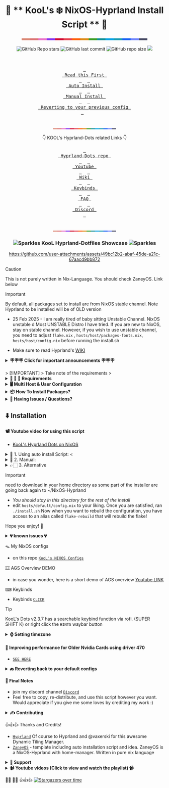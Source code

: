 <div align="center">

# 💌 ** KooL's ❄️ NixOS-Hyprland Install Script ** 💌

<p align="center">
  <img src="https://raw.githubusercontent.com/JaKooLit/Hyprland-Dots/main/assets/latte.png" width="400" />
</p>

![GitHub Repo stars](https://img.shields.io/github/stars/JaKooLit/NixOS-Hyprland?style=for-the-badge&color=cba6f7) ![GitHub last commit](https://img.shields.io/github/last-commit/JaKooLit/NixOS-Hyprland?style=for-the-badge&color=b4befe) ![GitHub repo size](https://img.shields.io/github/repo-size/JaKooLit/NixOS-Hyprland?style=for-the-badge&color=cba6f7) <a href="https://discord.gg/kool-tech-world"> <img src="https://img.shields.io/discord/1151869464405606400?style=for-the-badge&logo=discord&color=cba6f7&link=https%3A%2F%2Fdiscord.gg%kool-tech-world"> </a>


<br/>
</div>

<div align="center">
<br> 
  <a href="#announcement"><kbd> <br> Read this First <br> </kbd></a>&ensp;&ensp;
  <a href="#autoinstall"><kbd> <br> Auto Install <br> </kbd></a>&ensp;&ensp;
  <a href="#manualinstall"><kbd> <br> Manual Install <br> </kbd></a>&ensp;&ensp;
  <a href="#revertconfigs"><kbd> <br> Reverting to your previous config <br> </kbd></a>&ensp;&ensp;
 </div><br>

<p align="center">
  <img src="https://raw.githubusercontent.com/JaKooLit/Hyprland-Dots/main/assets/latte.png" width="200" />
</p>

<div align="center">
👇 KOOL's Hyprland-Dots related Links 👇
<br/>
</div>
<div align="center">
<br>
  <a href="https://github.com/JaKooLit/Hyprland-Dots"><kbd> <br> Hyprland-Dots repo <br> </kbd></a>&ensp;&ensp;
  <a href="https://www.youtube.com/playlist?list=PLDtGd5Fw5_GjXCznR0BzCJJDIQSZJRbxx"><kbd> <br> Youtube <br> </kbd></a>&ensp;&ensp;
  <a href="https://github.com/JaKooLit/Hyprland-Dots/wiki"><kbd> <br> Wiki <br> </kbd></a>&ensp;&ensp;
  <a href="https://github.com/JaKooLit/Hyprland-Dots/wiki/Keybinds"><kbd> <br> Keybinds <br> </kbd></a>&ensp;&ensp;
  <a href="https://github.com/JaKooLit/Hyprland-Dots/wiki/FAQ"><kbd> <br> FAQ <br> </kbd></a>&ensp;&ensp;
  <a href="https://discord.gg/kool-tech-world"><kbd> <br> Discord <br> </kbd></a>
</div><br>

<p align="center">
  <img src="https://raw.githubusercontent.com/JaKooLit/Hyprland-Dots/main/assets/latte.png" width="200" />
</p>

<h3 align="center">
	<img src="https://github.com/JaKooLit/Telegram-Animated-Emojis/blob/main/Activity/Sparkles.webp" alt="Sparkles" width="38" height="38" />
	KooL Hyprland-Dotfiles Showcase 
	<img src="https://github.com/JaKooLit/Telegram-Animated-Emojis/blob/main/Activity/Sparkles.webp" alt="Sparkles" width="38" height="38" />
</h3>

<div align="center">

https://github.com/user-attachments/assets/49bc12b2-abaf-45de-a21c-67aacd9bb872

</div>

> [!CAUTION]
> This is not purely written in Nix-Language. You should check ZaneyOS. Link below


> [!IMPORTANT]
> By default, all packages set to install are from NixOS stable channel. Note Hyprland to be installed will be of OLD version

- 25 Feb 2025 - I am really tired of baby sitting Unstable Channel. NixOS unstable d Most UNSTABLE Distro I have tried. If you are new to NixOS, stay on stable channel. However, if you wish to use unstable channel, you need to adjust `flake.nix` , `hosts/host/packages-fonts.nix`, `hosts/host/config.nix` before running the install.sh

- Make sure to read Hyprland's [WIKI](https://wiki.hyprland.org/Nix/Hyprland-on-NixOS/)

<details>
<summary><strong> 🪧🪧🪧 Click for important announcements 🪧🪧🪧 </strong></summary>  
<br>    
<div id="announcement">

- ** This Repo does not contain Hyprland Dots or configs! **
- ** Configs are NOT written in NIX language **
- Hyprland Dotfiles will be downloaded from [`KooL's Hyprland-Dots`](https://github.com/JaKooLit/Hyprland-Dots)
- The Hyprland-Dots used are constantly evolving / improving
- You can check CHANGELOGS here [`Hyprland-Dots-Changelogs`](https://github.com/JaKooLit/Hyprland-Dots/wiki/Changelogs) 
- GTK Themes and Icons will be pulled from [`LINK`](https://github.com/JaKooLit/GTK-themes-icons), including Bibata Cursor Modern Ice
- The wallpapers offered to be downloaded towards the end are from this [`REPO`](https://github.com/JaKooLit/Wallpaper-Bank)

</div>
</details>
<br>
> [!IMPORTANT]
> Take note of the requirements
> 
<details>
<summary><strong>👋 👋 👋 Requirements </strong></summary>

- You must be running on NixOS 23.11+
- 24.11+ recommended 
- Minimum space required is 64gb. 128gb is recommended as NixOS is a space-hungry distro
- Must have installed NIXOS using **GPT partition ** & Boot **UEFI**
- `/boot` must be at least 512MB.
- Systemd-boot is configured as the default bootloader

> [!TIP]
> if you use GRUB as bootloader you need to edit `hosts/default/config.nix` before install and `flake.nix` for additional grub themes

</details>
<details>
<summary><strong> 🖥️ Multi Host & User Configuration </strong></summary>

- You can now define separate settings for different host machines and users!
- Easily specify extra packages for your users in the users.nix file.
- Easy to understand file structure and simple, but encompassing, configuration.
  
</details>
<details>
<summary><strong> 📦 How To Install Packages? </strong></summary>

- You can search the [Nix Packages](https://search.nixos.org/packages?)
- [Options](https://search.nixos.org/options?) pages for what a package may be named or if it has options available that take care of configuration hurdles you may face.
- By default, all the packages are in NixOS-Hyprland
- You can safely move directories `hosts` `modules` `flake.lock` & `flake.nix` in different single directory.
- If you have a set a different custom hostname, you can safely remove the default directory inside hosts.
- Then edit `hosts/<your-hostname>/configs.nix` , `hosts/<your-hostname>/packages-fonts.nix` and/or `hosts/<your-hostname>/user.nix` depending on what you want.
- The `config.nix` file is for system packages with options. ie `pro  grams.hyprland.enable=true`,
- The packages-fonts.nix file is for adding packages and changes made to user.nix are only available to the current user.
- Once you are finished editing, run `sudo nixos-rebuild switch --flake <path-where-you-move those directories above>/#"${hostName}"`

** NOTE. omit < > and ensure you are in the directory where your **flake.nix** is. 
    - For example: If you make the hostname `nixos` then your command should be `sudo nixos-rebuild switch --flake .#nixos`
- If you decided NOT to move the directories stated above, then you can rebuild with
 
```
sudo nixos-rebuild switch --flake ~/NixOS-Hyprland/#<hostName>
```
</details>

<details>
<summary><strong>🙋 Having Issues / Questions? </strong></summary>
    
- Please feel free to raise an issue on the repo, please label a feature request with the title beginning with [feature request], thank you!
- If you have a question about KooL's Hyprland dots, see [`KooL's Dots WIKI`](https://github.com/JaKooLit/Hyprland-Dots/wiki). Contained within the wiki is an FAQ, along with other pages for tips, keybinds, and more!
</details>


## ⬇️ Installation 
    
#### 📽 Youtube video for using this script
- [KooL's Hyprland Dots on NixOS](https://youtu.be/nJLnRgnLPWI)

<details>
<summary>📜 1. Using auto install Script: <</summary>
<br>
<div id="autoinstall">
    
- This is the easiest and recommended way of starting out. 
- This script is NOT meant to allow you to change every option that you can in the flake.
- It won't help you install extra packages.
- It is simply here so you can get my configuration installed with as little chance of breakages.
- It is up to you to fiddle with to your heart's content!
- Simply copy this and run it:
```
nix-shell -p git vim curl pciutils
sh <(curl -L https://github.com/JaKooLit/NixOS-Hyprland/raw/main/auto-install.sh)
```
> [!NOTE]
> pciutils is necessary to detect if you have an Nvidia card. 
</div?
</details>

<details>
<summary>🦽 2. Manual: </summary>
<br>
<div id="manualinstall">

- Run this command to ensure git, curl, vim & pciutils are installed: Note: or nano if you prefer nano for editing
```
nix-shell -p git vim curl pciutils
```
- Clone this repo & CD into it:
```
git clone --depth 1 https://github.com/JaKooLit/NixOS-Hyprland.git ~/NixOS-Hyprland
cd ~/NixOS-Hyprland
```
- *You should stay in this directory for the rest of the install*
- Create the host directory for your machine(s)
```
cp -r hosts/default hosts/<your-desired-hostname>
```
- Edit as required the `config.nix` , `packages-fonts.nix` and/or `users.nix` in `hosts/<your-desired-hostname>/`
- then generate your hardware.nix with:
```
sudo nixos-generate-config --show-hardware-config > hosts/<your-desired-hostname>/hardware.nix
```
- Run this to enable flakes and install the flake replacing hostname with whatever you put as the hostname:
```
NIX_CONFIG="experimental-features = nix-command flakes" 
sudo nixos-rebuild switch --flake .#hostname
```

Once done, you can install the GTK Themes and Hyprland-Dots. Links are above

</div>
</details>

<details>
<summary>👉🏻 3. Alternative </summary>
    
- auto install by running `./install.sh` after cloning and CD into NixOS-Hyprland
> [!NOTE]
> install.sh is a stripped version of auto-install.sh as it will not re-download repo

- Run this command to ensure git, curl, vim & pciutils are installed: Note: or nano if you prefer nano for editing
```
nix-shell -p git curl pciutils
```

- Clone this repo into your home directory & CD into it:
```
git clone --depth 1 https://github.com/JaKooLit/NixOS-Hyprland.git ~/NixOS-Hyprland
cd ~/NixOS-Hyprland
```
</details>


> [!IMPORTANT]
> need to download in your home directory as some part of the installer are going back again to ~/NixOS-Hyprland

- *You should stay in this directory for the rest of the install*
- edit `hosts/default/config.nix` to your liking. Once you are satisfied, ran `./install.sh`
Now when you want to rebuild the configuration, you have access to an alias called `flake-rebuild` that will rebuild the flake!

</details>

Hope you enjoy! 🎉

<details>
<summary><strong>💔 known issues 💔 </strong></summary>
- GTK themes, icons, and the cursor, are not applied automatically. gsettings does not seem to work.
- You can set GTK themes, icons, and the cursor, using nwg-look
</details>

🪤 My NixOS configs 
- on this repo [`KooL's NIXOS Configs`](https://github.com/JaKooLit/NixOS-configs)

🎞️ AGS Overview DEMO
- in case you wonder, here is a short demo of AGS overview [Youtube LINK](https://youtu.be/zY5SLNPBJTs)

⌨ Keybinds
- Keybinds [`CLICK`](https://github.com/JaKooLit/Hyprland-Dots/wiki/Keybinds)
> [!TIP]
> KooL's Dots v2.3.7 has a searchable keybind function via rofi. (SUPER SHIFT K) or right click the `HINTS` waybar button

<details>
<summary><strong>⌚ Setting timezone </strong></summary>
<br>    
    
- By default, your timezone is configiured automatically using the internet. 
- To set your timezone manually, edit `host/<your-hostname>/config.nix`
 
</details>

#### 🫥 Improving performance for Older Nvidia Cards using driver 470
- [`SEE HERE`](https://github.com/JaKooLit/Hyprland-Dots/discussions/123#discussion-6035205)

<details>
<summary><strong>🔙 Reverting back to your default configs </strong></summary>
<br>
<div id="revertconfigs">
    
- If you use flakes, you can just simply locate your default or previous configs. CD into it and execute `sudo nixos-rebuild switch --flake .#<your-previous-flake-hostname>`
- If you didn't have flakes enabled previously, simply running `sudo nixos-rebuild switch` will revert you to your default configs contained in `/etc/nixos/` 
- ⚠️ just remember to clean up your nix/store to remove unnessary garbage from your system `sudo nix-collect-garbage -d`
- OR, simply just revert into a previous generation of your system by choosing which generation to boot via your bootloader.
</details>

#### 📒 Final Notes
- join my discord channel [`Discord`](https://discord.com/invite/kool-tech-world)
- Feel free to copy, re-distribute, and use this script however you want. Would appreciate if you give me some loves by crediting my work :)

<details>
<summary><strong>✍️ Contributing </strong></summary>
    
- As stated above, these script does not contain actual config files. These are only the installer of packages
- If you want to contribute and/or test the Hyprland-Dotfiles (development branch), [`Hyprland-Dots-Development`](https://github.com/JaKooLit/Hyprland-Dots/tree/development)
- Want to contribute on KooL-Hyprland-Dots Click [`HERE`](https://github.com/JaKooLit/Hyprland-Dots/blob/main/CONTRIBUTING.md) for a guide how to contribute
- Want to contribute on This Installer? Click [`HERE`](https://github.com/JaKooLit/NixOS-Hyprland/blob/main/CONTRIBUTING.md) for a guide how to contribute
</details>

👍👍👍 Thanks and Credits!
- [`Hyprland`](https://hyprland.org/) Of course to Hyprland and @vaxerski for this awesome Dynamic Tiling Manager.
- [`ZaneyOS`](https://gitlab.com/Zaney/zaneyos) - template including auto installation script and idea. ZaneyOS is a NixOS-Hyprland with home-manager. Written in pure nix language

</div>

<details>
<summary><strong>💖 Support </strong></summary>
    
- a Star on my Github repos would be nice 🌟

- Subscribe to my Youtube Channel [YouTube](https://www.youtube.com/@Ja.KooLit) 

- you can also give support through coffee's or btc 😊

[![ko-fi](https://ko-fi.com/img/githubbutton_sm.svg)](https://ko-fi.com/jakoolit)

or

[!["Buy Me A Coffee"](https://www.buymeacoffee.com/assets/img/custom_images/orange_img.png)](https://www.buymeacoffee.com/JaKooLit)

Or you can donate cryto on my btc wallet :)  
> 1N3MeV2dsX6gQB42HXU6MF2hAix1mqjo8i

![Bitcoin](https://github.com/user-attachments/assets/7ed32f8f-c499-46f0-a53c-3f6fbd343699)

</details>
<details>
<summary><strong> 📹 Youtube videos (Click to view and watch the playlist) 📹 </strong></summary>
[![Youtube Playlist Thumbnail](https://raw.githubusercontent.com/JaKooLit/screenshots/main/Youtube.png)](https://youtube.com/playlist?list=PLDtGd5Fw5_GjXCznR0BzCJJDIQSZJRbxx&si=iaNjLulFdsZ6AV-t)
</details>

🥰🥰 💖💖 👍👍👍
[![Stargazers over time](https://starchart.cc/JaKooLit/NixOS-Hyprland.svg?variant=adaptive)](https://starchart.cc/JaKooLit/NixOS-Hyprland)
